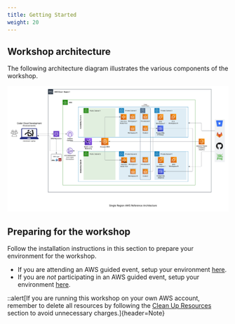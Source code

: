 ```yaml
---
title: Getting Started
weight: 20
---
```


## Workshop architecture

The following architecture diagram illustrates the various components of the workshop.

![architecture diagram](/static/images/AWSCoderSingleRegionv1-0.png)
## Preparing for the workshop

Follow the installation instructions in this section to prepare your environment for the workshop.

- If you are attending an AWS guided event, setup your environment [here](/getting-started/01-aws-event).
- If you are _not_ participating in an AWS guided event, setup your environment [here](/getting-started/02-own-account).

::alert[If you are running this workshop on your own AWS account, remember to delete all resources by following the [Clean Up Resources](/90-cleanup) section to avoid unnecessary charges.]{header=Note}
